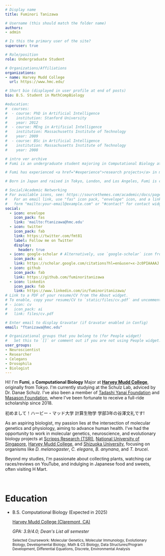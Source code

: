 ```yaml
---
# Display name
title: Fuminori Tanizawa

# Username (this should match the folder name)
authors:
- admin

# Is this the primary user of the site?
superuser: true

# Role/position
role: Undergraduate Student

# Organizations/Affiliations
organizations:
- name: Harvey Mudd College
  url: https://www.hmc.edu/

# Short bio (displayed in user profile at end of posts)
bio: B.S. Student in MathCompBiology

#education:
#  courses:
#  - course: PhD in Artificial Intelligence
#    institution: Stanford University
#    year: 2012
#  - course: MEng in Artificial Intelligence
#    institution: Massachusetts Institute of Technology
#    year: 2009
#  - course: BSc in Artificial Intelligence
#    institution: Massachusetts Institute of Technology
#    year: 2008

# intro ver archive
# Fumi is an undergraduate student majoring in Computational Biology at Harvey Mudd College in California. He is particularly interested in both molecular and evolutionary genetics. 

# Fumi has experienced <a href="#experience">research projects</a> in molecular genetics, evolutionary development, and behavioral biology at the National University of Singapore with Professor <a href="https://lepdata.org/monteiro/">Antonia Monteiro</a>, Shizuoka University with Professor <a href="https://green.shizuoka.ac.jp/staff_en/166/">Hiroyuki Takemoto</a>, and Harvey Mudd College with Professor <a href="https://www.hmc.edu/biology/faculty-staff/jae-hur/">Jae Hur</a>. (<a href="#featured">Publications</a>)

# Born in Japan and raised in Tokyo, London, and Los Angeles, Fumi is culturally adaptable and fluent in both English and Japanese. He considers himself to be passionate, adaptable, and patient. In his free time, he enjoys going to the gym, drinking coffee, and <a href="#slider">scuba diving</a>.

# Social/Academic Networking
# For available icons, see: https://sourcethemes.com/academic/docs/page-builder/#icons
#   For an email link, use "fas" icon pack, "envelope" icon, and a link in the
#   form "mailto:your-email@example.com" or "#contact" for contact widget.
social:
  - icon: envelope
    icon_pack: fas
    link: 'mailto:ftanizawa@hmc.edu'
  - icon: twitter
    icon_pack: fab
    link: https://twitter.com/fmt81
    label: Follow me on Twitter
    display:
      header: true
  - icon: google-scholar # Alternatively, use `google-scholar` icon from `ai` icon pack
    icon_pack: ai
    link: https://scholar.google.com/citations?hl=en&user=x-2c0PIAAAAJ
  - icon: github
    icon_pack: fab
    link: https://github.com/fuminoritanizawa
  - icon: linkedin
    icon_pack: fab
    link: https://www.linkedin.com/in/fuminoritanizawa/
# Link to a PDF of your resume/CV from the About widget.
# To enable, copy your resume/CV to `static/files/cv.pdf` and uncomment the lines below.
# - icon: cv
#   icon_pack: ai
#   link: files/cv.pdf

# Enter email to display Gravatar (if Gravatar enabled in Config)
email: "ftanizawa@hmc.edu"

# Organizational groups that you belong to (for People widget)
#   Set this to `[]` or comment out if you are not using People widget.
user_groups:
- Neuroscientist
- Researcher
- Celegans
- Drosophila
- Biologist
---
```

Hi! I'm **Fumi**, a **Computational Biology** Major at **<a href="https://www.hmc.edu">Harvey Mudd College</a>**, originally from Tokyo. I'm currently studying at the Schulz Lab, adviced by Dr. Danae Schulz. I've also been a member of <a href ="https://www.yanaitadashi-foundation.or.jp/en/">Tadashi Yanai Foundation</a> and <a href="https://masason-foundation.org/en/">Masason Foundation</a>, where I've been fortunate to receive a full-ride scholarship since 2018.

初めまして！ハービー・マッド大学 計算生物学 学部3年の谷澤文礼です!

As an aspiring biologist, my passion lies at the intersection of molecular genetics and physiology, aiming to advance human health. I've had the opportunity to work in molecular genetics, neuroscience, and evolutionary biology projects at <a href="https://www.scripps.edu/faculty/srinivasan/">Scripps Research (TSRI)</a>, <a href="https://www.dbs.nus.edu.sg/staffs/antonia-monteiro/">National University of Singapore</a>, <a href="https://www.hmc.edu/biology/faculty-staff/hur/">Harvey Mudd College</a>, and <a href="https://green.shizuoka.ac.jp/en/">Shizuoka University</a>, focusing on organisms like *D. melanogaster*, *C. elegans*, *B. anynana*, and *T. brucei*. 

Beyond my studies, I'm passionate about collecting plants, watching car races/reviews on YouTube, and indulging in Japanese food and sweets, often visiting H Mart.

<br>

# Education
<ul class="ul-edu fa-ul">
    <li>
    <i class="fa-li fas fa-graduation-cap"></i>
    <div class="description">
        <p class="course"> B.S. Computational Biology (Expected in 2025)</p>
        <p class="institution"> <a href="https://www.hmc.edu/">Harvey Mudd College (Claremont, CA)</a> </p>
        <p class="detail"><i>GPA: 3.9/4.0; Dean's List all semester</i></p>
        <p class="detial"><small>Selected Coursework: Molecular Genetics, Molecular Immunology, Evolutionary Biology, Developmental Biology, Math & CS Biology, Data Structures/Program Development, Differential Equations, Discrete, Environmental Analysis</small></p>
    </div>
    </li>
</ul>
